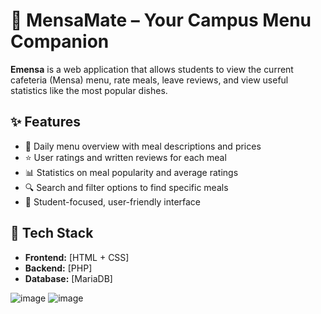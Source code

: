 # 🥘 MensaMate – Your Campus Menu Companion

**Emensa** is a web application that allows students to view the current cafeteria (Mensa) menu, rate meals, leave reviews, and view useful statistics like the most popular dishes.

## ✨ Features

- 📅 Daily menu overview with meal descriptions and prices
- ⭐ User ratings and written reviews for each meal
- 📊 Statistics on meal popularity and average ratings
- 🔍 Search and filter options to find specific meals
- 👥 Student-focused, user-friendly interface

## 🧰 Tech Stack

- **Frontend:** [HTML + CSS]
- **Backend:** [PHP]
- **Database:** [MariaDB]


![image](https://github.com/user-attachments/assets/9d5b97ab-5d77-4fdb-9196-e4ac5bffc131)
![image](https://github.com/user-attachments/assets/de9d0e0b-bf83-4f2c-8780-afdeaac86ad0)
